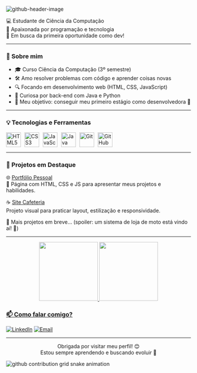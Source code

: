 ![github-header-image](https://github.com/user-attachments/assets/ef4134e0-969c-447a-a74b-9fd9411c407f)


  💻 Estudante de Ciência da Computação <br>
  🚀 Apaixonada por programação e tecnologia <br>
  🌱 Em busca da primeira oportunidade como dev!


---

### 🧠 Sobre mim
- 🎓 Curso Ciência da Computação (3º semestre)
- 🛠️ Amo resolver problemas com código e aprender coisas novas
- 🔍 Focando em desenvolvimento web (HTML, CSS, JavaScript)
- 🧩 Curiosa por back-end com Java e Python
- 🎯 Meu objetivo: conseguir meu primeiro estágio como desenvolvedora 💼

---

### 💡 Tecnologias e Ferramentas

<div style="display: flex; gap: 10px;">
  <img src="https://cdn.jsdelivr.net/gh/devicons/devicon/icons/html5/html5-original.svg" width="40" title="HTML5"/>
  <img src="https://cdn.jsdelivr.net/gh/devicons/devicon/icons/css3/css3-original.svg" width="40" title="CSS3"/>
  <img src="https://cdn.jsdelivr.net/gh/devicons/devicon/icons/javascript/javascript-original.svg" width="40" title="JavaScript"/>
  <img src="https://cdn.jsdelivr.net/gh/devicons/devicon/icons/java/java-original.svg" width="40" title="Java"/>
  <img src="https://cdn.jsdelivr.net/gh/devicons/devicon/icons/git/git-original.svg" width="40" title="Git"/>
  <img src="https://cdn.jsdelivr.net/gh/devicons/devicon/icons/github/github-original.svg" width="40" title="GitHub"/>
</div>

---

### 📌 Projetos em Destaque

🌐 [Portfólio Pessoal](https://github.com/camilafeldantunes/portfolio)  
🎨 Página com HTML, CSS e JS para apresentar meus projetos e habilidades.

☕ [Site Cafeteria](https://github.com/camilafeldantunes/site-cafeteria)  
Projeto visual para praticar layout, estilização e responsividade.

🚧 Mais projetos em breve… (spoiler: um sistema de loja de moto está vindo aí! 👀)

---
<div align="center">
  <a href="https://github.com/camilafeldantunes">
    
  <img height="160em" src="https://github-readme-stats.vercel.app/api?username=camilafeldantunes&show_icons=true&theme=cobalt" />
  <img height="160em" src="https://github-readme-stats.vercel.app/api/top-langs/?username=camilafeldantunes&layout=compact&theme=cobalt" />
</div>


### 📫 Como falar comigo?

[![LinkedIn](https://img.shields.io/badge/-LinkedIn-0077B5?style=flat&logo=linkedin&logoColor=white)](https://www.linkedin.com/in/camilafeldantunes)
[![Email](https://img.shields.io/badge/-Email-D14836?style=flat&logo=gmail&logoColor=white)](mailto:camifeldantunes@gmail.com)

---

<p align="center">
  Obrigada por visitar meu perfil! 😊<br>
  Estou sempre aprendendo e buscando evoluir 🚀
</p>

<picture>
  <source media="(prefers-color-scheme: dark)" srcset="https://raw.githubusercontent.com/camilafeldantunes/camilafeldantunes/output/github-contribution-grid-snake-dark.svg">
  <source media="(prefers-color-scheme: light)" srcset="https://raw.githubusercontent.com/camilafeldantunes/camilafeldantunes/output/github-contribution-grid-snake.svg">
  <img alt="github contribution grid snake animation" src="https://raw.githubusercontent.com/camilafeldantunes/YourUser/output/github-contribution-grid-snake.svg">
</picture>

